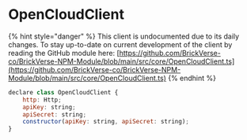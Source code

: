 # OpenCloudClient

{% hint style="danger" %}
This client is undocumented due to its daily changes. To stay up-to-date on current development of the client by reading the GitHub module here: [https://github.com/BrickVerse-co/BrickVerse-NPM-Module/blob/main/src/core/OpenCloudClient.ts](https://github.com/BrickVerse-co/BrickVerse-NPM-Module/blob/main/src/core/OpenCloudClient.ts)
{% endhint %}

```javascript
declare class OpenCloudClient {
    http: Http;
    apiKey: string;
    apiSecret: string;
    constructor(apiKey: string, apiSecret: string);
}
```
